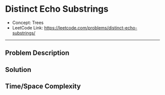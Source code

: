 # Distinct Echo Substrings

- Concept: Trees
- LeetCode Link: https://leetcode.com/problems/distinct-echo-substrings/

---

## Problem Description

## Solution

## Time/Space Complexity

